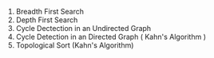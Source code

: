 
1. Breadth First Search 
2. Depth First Search
3. Cycle Dectection in an Undirected Graph
4. Cycle Detection in an Directed Graph ( Kahn's Algorithm )
5. Topological Sort (Kahn's Algorithm)
